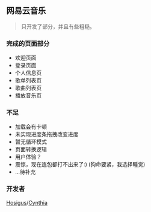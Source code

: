 ## 网易云音乐
> 只开发了部分，并且有些粗糙。

### 完成的页面部分
- 欢迎页面
- 登录页面
- 个人信息页
- 歌单列表页
- 歌曲列表页
- 播放音乐页

### 不足
- 加载会有卡顿
- 未实现进度条拖拽改变进度
- 暂无循环模式
- 页面转换逻辑
- 用户体验？
- 震惊，现在连包都打不出来了:)
(狗命要紧，我选择睡觉)
- ...待补充

### 开发者
[Hosigus][1]/[Cynthia][2]

[1]:https://github.com/Hosigus
[2]:https://github.com/Cchanges
